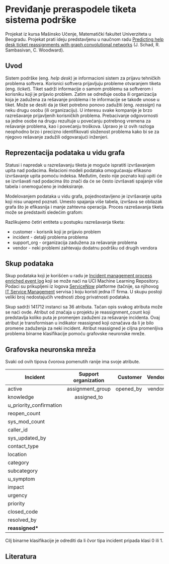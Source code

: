 # Previđanje preraspodele tiketa sistema podrške

Projekat iz kursa Mašinsko Učenje, Matematički fakultet Univerziteta u Beogradu. Projekat prati ideju predstavljenu u naučnom radu [Predicting help desk ticket reassignments with graph convolutional
networks](https://www.sciencedirect.com/science/article/pii/S2666827021001195) (J. Schad, R. Sambasivan, C. Woodward).

## Uvod

Sistem podrške (eng. _help desk_) je informacioni sistem za prijavu tehničkih problema softvera. Korisnici softvera prijavljuju probleme otvaranjem tiketa (eng. _ticket_). Tiket sadrži informacije o samom problemu sa softverom i korisniku koji je prijavio problem. Zatim se određuje osoba ili organizacija koja je zadužena za rešavanje problema i te informacije se takođe unose u tiket. Može se desiti da je tiket potrebno ponovo zadužiti (eng. _reassign_) na neku drugu osobu (ili organizaciju). U interesu svake kompanije je brzo razrešavanje prijavljenih korisničkih problema. Prebacivanje odgovornosti sa jedne osobe na drugu rezultuje u povećanju potrebnog vremena za rešavanje problema, kao i povećanju troškova. Upravo je iz ovih razloga neophodno brzo i precizno identifikovati složenost problema kako bi se za njegovo rešavanje zadužili odgovarajući inženjeri.

## Reprezentacija podataka u vidu grafa

Statusi i napredak u razrešavanju tiketa je moguće ispratiti izvršavanjem upita nad podacima. Relacioni modeli podataka omogućavaju efikasno izvršavanje upita pomoću indeksa. Međutim, često nije poznato koji upiti će se izvršavati nad podacima što znači da će se često izvršavati spajanje više tabela i onemogućeno je indeksiranje.

Modelovanjem podataka u vidu grafa, pojednostavljeno je izvršavanje upita koji nisu unapred poznati. Umesto spajanja više tabela, izvršava se obilazak grafa što je efikasnija i manje zahtevna operacija.
Proces razrešavanja tiketa može se predstaviti sledećim grafom:

Razlikujemo četiri entiteta u postupku razrešavanja tiketa:

- customer - korisnik koji je prijavio problem
- incident - detalji problema problema
- support_org - organizacija zadužena za rešavanje problema
- vendor - neki problemi zahtevaju dodatnu podršku od drugih vendora

## Skup podataka

Skup podataka koji je korišćen u radu je [Incident management process enriched event log](https://archive.ics.uci.edu/dataset/498/incident+management+process+enriched+event+log) koji se može naći na UCI Machine Learning Repository. Podaci su prikupljeni iz logova [ServiceNow](https://www.servicenow.com/now-platform.html) platforme (tačnije, sa njihovog [IT Service Management](https://www.servicenow.com/products/itsm.html) servisa ) koju koristi jedna IT firma. U skupu postoji veliki broj nedostajućih vrednosti zbog privatnosti podataka.

Skup sadrži 141712 instanci sa 36 atributa. Tačan opis svakog atributa može se naći ovde. Atribut od značaja u projektu je reassignment_count koji predstavlja koliko puta je promenjen zaduženi za rešavanje incidenta. Ovaj atribut je transformisan u indikator reassigned koji označava da li je bilo promene zaduženja za neki incident. Atribut reassigned je ciljna promenljiva problema binarne klasifikacije pomoću grafovske neuronske mreže.

## Grafovska neuronska mreža

Svaki od ovih tipova čvorova pomenutih ranije ima svoje atribute.

| Incident                | Support organization |  Customer | Vendor |
| ----------------------- | :------------------: | --------: | :----: |
| active                  |   assignment_group   | opened_by | vendor |
| knowledge               |     assigned_to      |           |        |
| u_priority_confirmation |                      |           |        |
| reopen_count            |                      |           |        |
| sys_mod_count           |                      |           |        |
| caller_id               |                      |           |        |
| sys_updated_by          |                      |           |        |
| contact_type            |                      |           |        |
| location                |                      |           |        |
| category                |                      |           |        |
| subcategory             |                      |           |        |
| u_symptom               |                      |           |        |
| impact                  |                      |           |        |
| urgency                 |                      |           |        |
| priority                |                      |           |        |
| closed_code             |                      |           |        |
| resolved_by             |                      |           |        |
| **reassigned\***        |                      |           |        |

Cilj binarne klasifikacije je odrediti da li čvor tipa incident pripada klasi 0 ili 1.

## Literatura
